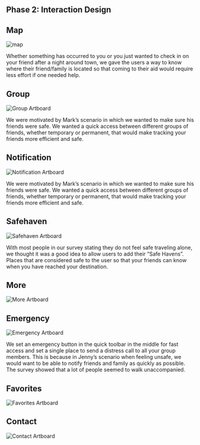 ## Phase 2: Interaction Design

## Map
![map](../assets/map.PNG)<br/>

Whether something has occurred to you or you just wanted to check in on your friend after a night around town, we gave the users a way to know where their friend/family is located so that coming to their aid would require less effort if one needed help. 

## Group 
![Group Artboard](../assets/Groups.PNG)<br/>

We were motivated by Mark’s scenario in which we wanted to make sure his friends were safe. We wanted a quick access between different groups of friends, whether temporary or permanent, that would make tracking your friends more efficient and safe.

## Notification 
![Notification Artboard](../assets/Notification.PNG)<br/>

We were motivated by Mark’s scenario in which we wanted to make sure his friends were safe. We wanted a quick access between different groups of friends, whether temporary or permanent, that would make tracking your friends more efficient and safe.

## Safehaven
![Safehaven Artboard](../assets/Safehaven.PNG)<br/>

With most people in our survey stating they do not feel safe traveling alone, we thought it was a good idea to allow users to add their “Safe Havens”. Places that are considered safe to the user so that your friends can know when you have reached your destination.

## More
![More Artboard](../assets/More.PNG)<br/>

## Emergency
![Emergency Artboard](../assets/emergency.PNG)<br/>

We set an emergency button in the quick toolbar in the middle for fast access and set a single place to send a distress call to all your group members. This is because in Jenny’s scenario when feeling unsafe, we would want to be able to notify friends and family as quickly as possible. The survey showed that a lot of people seemed to walk unaccompanied.

## Favorites
![Favorites Artboard](../assets/Favorites.PNG)<br/>


## Contact
![Contact Artboard](../assets/Contacts.PNG)<br/>
 

